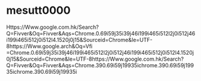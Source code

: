 # mesutt0000
Https://Www.google.com.hk/Search?Q=Fivver&amp;Oq=Fivver&amp;Aqs=Chrome.0.69i59j35i39j46i199i465i512l2j0i512j46i199i465i512j0i512l4.1520j0j15&amp;Sourceid=Chrome&amp;Ie=UTF-8https://Www.google.arch&amp;Oq=Vfi =Chrome.0.69i59j35i39j46i199i465i512l2j0i512j46i199i465i512j0i512l4.1520j0j15&amp;Sourceid=Chrome&amp;Ie=UTF-8https://Www.google.com.hk/Search?Q=Fivver&amp;Oq=Fivver&amp;Aqs=Chrome.390.69i59j19935ichrome.390.69i59j19935ichrome.390.69i59j19935i
